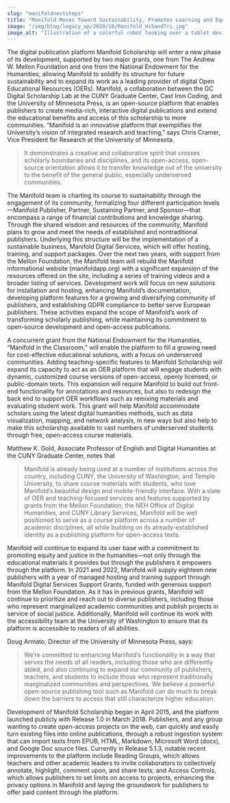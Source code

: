 ```yaml
---
slug: "manifoldnextsteps"
title: "Manifold Moves Toward Sustainability, Promotes Learning and Equity with Two Major Grants"
image: "/img/blog/legacy_wp/2020/10/Manifold_Hi5andTri.jpg"
image_alt: "Illustration of a colorful robot looking over a tablet device with a dinosaur. Illustration credit Jojo Karlin 2020."
---
```


The digital publication platform Manifold Scholarship will enter a new phase of its development, supported by two major grants, one from The Andrew W. Mellon Foundation and one from the National Endowment for the Humanities, allowing Manifold to solidify its structure for future sustainability and to expand its work as a leading provider of digital Open Educational Resources (OERs). Manifold, a collaboration between the GC Digital Scholarship Lab at the CUNY Graduate Center, Cast Iron Coding, and the University of Minnesota Press, is an open-source platform that enables publishers to create media-rich, interactive digital publications and extend the educational benefits and access of this scholarship to more communities. “Manifold is an innovative platform that exemplifies the University’s vision of integrated research and teaching,” says Chris Cramer, Vice President for Research at the University of Minnesota.

<!--truncate-->

> It demonstrates a creative and collaborative spirit that crosses scholarly boundaries and disciplines, and its open-access, open-source orientation allows it to transfer knowledge out of the university to the benefit of the general public, especially underserved communities.

The Manifold team is charting its course to sustainability through the engagement of its community, formalizing four different participation levels—Manifold Publisher, Partner, Sustaining Partner, and Sponsor—that encompass a range of financial contributions and knowledge sharing. Through the shared wisdom and resources of the community, Manifold plans to grow and meet the needs of established and nontraditional publishers. Underlying this structure will be the implementation of a sustainable business, Manifold Digital Services, which will offer hosting, training, and support packages. Over the next two years, with support from the Mellon Foundation, the Manifold team will rebuild the Manifold informational website (manifoldapp.org) with a significant expansion of the resources offered on the site, including a series of training videos and a broader listing of services. Development work will focus on new solutions for installation and hosting, enhancing Manifold’s documentation, developing platform features for a growing and diversifying community of publishers, and establishing GDPR compliance to better serve European publishers. These activities expand the scope of Manifold’s work of transforming scholarly publishing, while maintaining its commitment to open-source development and open-access publications.

A concurrent grant from the National Endowment for the Humanities, “Manifold in the Classroom,” will enable the platform to fill a growing need for cost-effective educational solutions, with a focus on underserved communities. Adding teaching-specific features to Manifold Scholarship will expand its capacity to act as an OER platform that will engage students with dynamic, customized course versions of open-access, openly licensed, or public-domain texts. This expansion will require Manifold to build out front-end functionality for annotations and resources, but also to redesign the back end to support OER workflows such as remixing materials and evaluating student work. This grant will help Manifold accommodate scholars using the latest digital humanities methods, such as data visualization, mapping, and network analysis, in new ways but also help to make this scholarship available to vast numbers of underserved students through free, open-access course materials.

Matthew K. Gold, Associate Professor of English and Digital Humanities at the CUNY Graduate Center, notes that

> Manifold is already being used at a number of institutions across the country, including CUNY, the University of Washington, and Temple University, to share course materials with students, who love Manifold’s beautiful design and mobile-friendly interface. With a slate of OER and teaching-focused services and features supported by grants from the Mellon Foundation, the NEH Office of Digital Humanities, and CUNY Library Services, Manifold will be well positioned to serve as a course platform across a number of academic disciplines, all while building on its already-established identity as a publishing platform for open-access texts.

Manifold will continue to expand its user base with a commitment to promoting equity and justice in the humanities—not only through the educational materials it provides but through the publishers it empowers through the platform. In 2021 and 2022, Manifold will supply eighteen new publishers with a year of managed hosting and training support through Manifold Digital Services Support Grants, funded with generous support from the Mellon Foundation. As it has in previous grants, Manifold will continue to prioritize and reach out to diverse publishers, including those who represent marginalized academic communities and publish projects in service of social justice. Additionally, Manifold will continue its work with the accessibility team at the University of Washington to ensure that its platform is accessible to readers of all abilities.

Doug Armato, Director of the University of Minnesota Press, says:

> We’re committed to enhancing Manifold’s functionality in a way that serves the needs of all readers, including those who are differently abled, and also continuing to expand our community of publishers, teachers, and students to include those who represent traditionally marginalized communities and perspectives. We believe a powerful open-source publishing tool such as Manifold can do much to break down the barriers to access that still characterize higher education.

Development of Manifold Scholarship began in April 2015, and the platform launched publicly with Release 1.0 in March 2018. Publishers, and any group wanting to create open-access projects on the web, can quickly and easily turn existing files into online publications, through a robust ingestion system that can import texts from EPUB, HTML, Markdown, Microsoft Word (docx), and Google Doc source files. Currently in Release 5.1.3, notable recent improvements to the platform include Reading Groups, which allows teachers and other academic leaders to invite collaborators to collectively annotate, highlight, comment upon, and share texts; and Access Controls, which allows publishers to set limits on access to projects, enhancing the privacy options in Manifold and laying the groundwork for publishers to offer paid content through the platform.

